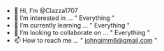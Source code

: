 - 👋 Hi, I’m @Clazza1707
- 👀 I’m interested in ... " Everything " 
- 🌱 I’m currently learning ... " Everything "
- 💞️ I’m looking to collaborate on ... " Everything "
- 📫 How to reach me ... " johngimm6@gmail.com "

<!---
Clazza1707/Clazza1707 is a ✨ special ✨ repository because its `README.md` (this file) appears on your GitHub profile.
You can click the Preview link to take a look at your changes.
--->
